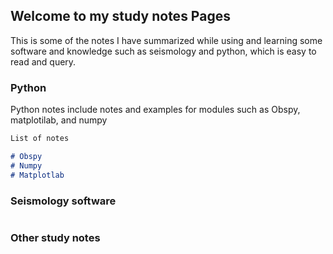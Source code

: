 ## Welcome to my study notes Pages

This is some of the notes I have summarized while using and learning some software and knowledge such as seismology and python, which is easy to read and query.

### Python

Python notes include notes and examples for modules such as Obspy, matplotilab, and numpy

```markdown
List of notes

# Obspy
# Numpy
# Matplotlab

```
### Seismology software

```markdown

```
### Other study notes

```markdown

```

